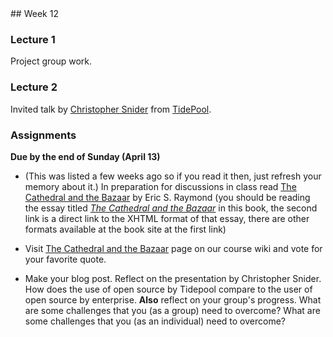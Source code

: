 <div class="week">

<div class="week_heading" markdown="1">
## Week 12
</div>

<div class="column_materials"  markdown="1">

### Lecture 1

Project group work.  


### Lecture 2


Invited talk by
<a href="https://www.linkedin.com/in/christopherasnider/">Christopher Snider</a>
from <a href="https://www.tidepool.org/open">TidePool</a>.  

</div>

<div class="column_assign"  markdown="1">

### Assignments

**Due by the end of Sunday (April 13)**

- (This was listed a few weeks ago so if you read it then, just refresh your memory about it.) In preparation for discussions in class read [The Cathedral and the Bazaar](http://www.catb.org/~esr/writings/cathedral-bazaar/) by Eric S. Raymond (you should be reading the essay titled [_The Cathedral and the Bazaar_](http://www.catb.org/~esr/writings/cathedral-bazaar/cathedral-bazaar/) in this book, the second link is a direct link to the XHTML format of that essay, there are other formats available at the book site at the first link)

- Visit [The Cathedral and the Bazaar](https://github.com/ossd-s24/wiki/wiki/The-Cathedral-and-the-Bazaar) page on our course wiki and vote for your favorite quote. 

- Make your blog post. Reflect on the presentation by Christopher Snider. 
How does the use of open source by Tidepool compare to the user of open source 
by enterprise. **Also** reflect on your group's progress. What are some challenges
that you (as a group) need to overcome? What are some challenges that you (as an individual) need to overcome? 


</div>
</div>
